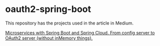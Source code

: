# oauth2-spring-boot
This repository has the projects used in the article in Medium.

[Microservices with Spring Boot and Spring Cloud. From config server to OAuth2 server (without inMemory things).](https://medium.com/@marcusdacoregio/microservices-with-spring-boot-and-spring-cloud-16d2c056ba12)